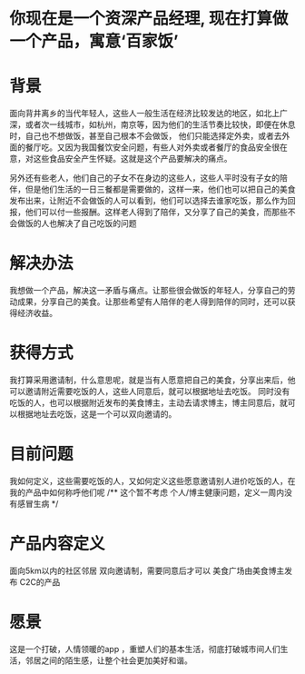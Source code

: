 # 你现在是一个资深产品经理, 现在打算做一个产品，寓意‘百家饭’
# 背景
面向背井离乡的当代年轻人，这些人一般生活在经济比较发达的地区，如北上广深，或者次一线城市，如杭州，南京等，因为他们的生活节奏比较快，即便在休息时，自己也不想做饭，甚至自己根本不会做饭，
他们只能选择定外卖，或者去外面的餐厅吃。又因为我国餐饮安全问题，有些人对外卖或者餐厅的食品安全很在意，对这些食品安全产生怀疑。这就是这个产品要解决的痛点。   

另外还有些老人，他们自己的子女不在身边的这些人，这些人平时没有子女的陪伴，但是他们生活的一日三餐都是需要做的，这样一来，他们也可以把自己的美食发布出来，让附近不会做饭的人可以看到，他们可以选择去谁家吃饭，那么作为回报，他们可以付一些报酬。这样老人得到了陪伴，又分享了自己的美食，而那些不会做饭的人也解决了自己吃饭的问题   

# 解决办法
我想做一个产品，解决这一矛盾与痛点。让那些很会做饭的年轻人，分享自己的劳动成果，分享自己的美食。让那些希望有人陪伴的老人得到陪伴的同时，还可以获得经济收益。  

# 获得方式
我打算采用邀请制，什么意思呢，就是当有人愿意把自己的美食，分享出来后，他可以邀请附近需要吃饭的人，这些人同意后，就可以根据地址去吃饭。
同时没有吃饭的人，也可以根据附近发布的美食博主，主动去请求博主，博主同意后，就可以根据地址去吃饭，这是一个可以双向邀请的。

# 目前问题
我如何定义，这些需要吃饭的人，又如何定义这些愿意邀请别人进价吃饭的人，在我的产品中如何称呼他们呢
/** 这个暂不考虑 个人/博主健康问题，定义一周内没有感冒生病 */

# 产品内容定义
面向5km以内的社区邻居
双向邀请制，需要同意后才可以
美食广场由美食博主发布
C2C的产品

# 愿景
这是一个打破，人情领暖的app ，重塑人们的基本生活，彻底打破城市间人们生活，邻居之间的陌生感，让整个社会更加美好和谐。
